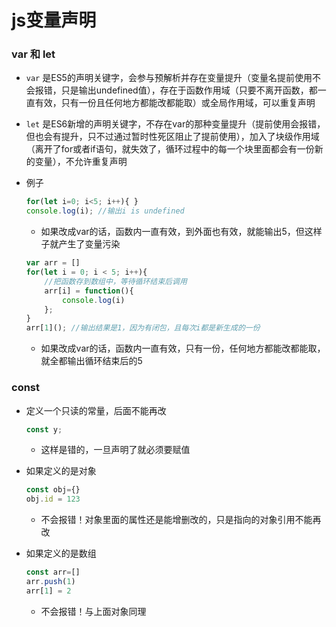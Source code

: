 # js变量声明

### var 和 let

- `var` 是ES5的声明关键字，会参与预解析并存在变量提升（变量名提前使用不会报错，只是输出undefined值），存在于函数作用域（只要不离开函数，都一直有效，只有一份且任何地方都能改都能取）或全局作用域，可以重复声明

- `let` 是ES6新增的声明关键字，不存在var的那种变量提升（提前使用会报错，但也会有提升，只不过通过暂时性死区阻止了提前使用），加入了块级作用域（离开了for或者if语句，就失效了，循环过程中的每一个块里面都会有一份新的变量），不允许重复声明

- 例子
    ```js
    for(let i=0; i<5; i++){ }
    console.log(i); //输出i is undefined
    ```
    - 如果改成var的话，函数内一直有效，到外面也有效，就能输出5，但这样子就产生了变量污染

    ```js
    var arr = []
    for(let i = 0; i < 5; i++){
        //把函数存到数组中，等待循环结束后调用
        arr[i] = function(){
            console.log(i)
        };
    }
    arr[1](); //输出结果是1，因为有闭包，且每次i都是新生成的一份
    ```
    - 如果改成var的话，函数内一直有效，只有一份，任何地方都能改都能取，就全都输出循环结束后的5

### const

- 定义一个只读的常量，后面不能再改
    ```js
    const y; 
    ```
    - 这样是错的，一旦声明了就必须要赋值
    
- 如果定义的是对象
    ```js
    const obj={}
    obj.id = 123
    ```
    - 不会报错！对象里面的属性还是能增删改的，只是指向的对象引用不能再改

- 如果定义的是数组
    ```js
    const arr=[]
    arr.push(1)
    arr[1] = 2
    ```
    - 不会报错！与上面对象同理
